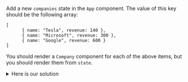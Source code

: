 
Add a new `companies` state in the `App` component. The value of this key should be the following array:

  
```
[
      { name: "Tesla", revenue: 140 },
      { name: "Microsoft", revenue: 300 },
      { name: "Google", revenue: 600 }
]
```
  

You should render a `Company` component for each of the above items, but you should render them from `state`. 


<details>
  <summary>
     Here is our solution 
  </summary>

```js
function App() {

  let companiesData = [
    { name: "Tesla", revenue: 140 },
    { name: "Microsoft", revenue: 300 },
    { name: "Google", revenue: 600 }]
  
  let [companies, setCompanies] = useState(companiesData)

return (
    <div className="ex-space">
      {companies.map(company => <Company name={company.name} revenue={company.revenue}></Company>)}
    </div>
  )
}
```
</details>